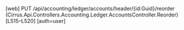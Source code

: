 [web] PUT /api/accounting/ledger/accounts/header/{id:Guid}/reorder  (Cirrus.Api.Controllers.Accounting.Ledger.AccountsController.Reorder)  [L515–L520] [auth=user]

